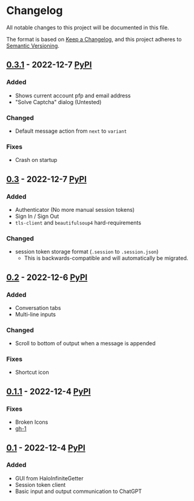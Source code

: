 # Changelog
All notable changes to this project will be documented in this file.

The format is based on [Keep a Changelog](https://keepachangelog.com/en/1.0.0/),
and this project adheres to [Semantic Versioning](https://semver.org/spec/v2.0.0.html).


## [0.3.1] - 2022-12-7 [PyPI](https://pypi.org/project/chatgpt-gui/0.3.1)
### Added
- Shows current account pfp and email address
- "Solve Captcha" dialog (Untested)

### Changed
- Default message action from `next` to `variant`

### Fixes
- Crash on startup


## [0.3] - 2022-12-7 [PyPI](https://pypi.org/project/chatgpt-gui/0.3)
### Added
- Authenticator (No more manual session tokens)
- Sign In / Sign Out
- `tls-client` and `beautifulsoup4` hard-requirements

### Changed
- session token storage format (`.session` to `.session.json`)
    - This is backwards-compatible and will automatically be migrated.


## [0.2] - 2022-12-6 [PyPI](https://pypi.org/project/chatgpt-gui/0.2)
### Added
- Conversation tabs
- Multi-line inputs

### Changed
- Scroll to bottom of output when a message is appended

### Fixes
- Shortcut icon


## [0.1.1] - 2022-12-4 [PyPI](https://pypi.org/project/chatgpt-gui/0.1.1)
### Fixes
- Broken Icons
- [gh-1](https://github.com/Cubicpath/ChatGPT-GUI/issues/1)


## [0.1] - 2022-12-4 [PyPI](https://pypi.org/project/chatgpt-gui/0.1)
### Added
- GUI from HaloInfiniteGetter
- Session token client
- Basic input and output communication to ChatGPT


[Unreleased]: https://github.com/Cubicpath/ChatGPT-GUI/compare/v0.3.1...HEAD
[0.3.1]: https://github.com/Cubicpath/ChatGPT-GUI/compare/v0.3...v0.3.1
[0.3]: https://github.com/Cubicpath/ChatGPT-GUI/compare/v0.2...v0.3
[0.2]: https://github.com/Cubicpath/ChatGPT-GUI/compare/v0.1.1...v0.2
[0.1.1]: https://github.com/Cubicpath/ChatGPT-GUI/compare/v0.1.0...v0.1.1
[0.1]: https://github.com/Cubicpath/ChatGPT-GUI/releases/tag/v0.1
